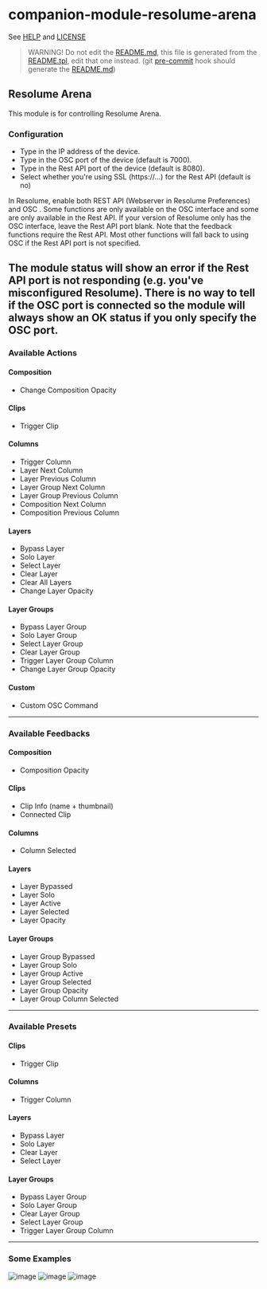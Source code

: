 # companion-module-resolume-arena

See [HELP](companion/HELP.md) and [LICENSE](LICENSE)

> WARNING! Do not edit the [README.md](README.md), this file is generated from the [README.tpl](README.tpl), edit that one instead. (git [pre-commit](./.h) hook should generate the [README.md](README.md))

## Resolume Arena
This module is for controlling Resolume Arena.

### Configuration
* Type in the IP address of the device.
* Type in the OSC port of the device (default is 7000).
* Type in the Rest API port of the device (default is 8080).
* Select whether you're using SSL (https://...) for the Rest API (default is no)

In Resolume, enable both REST API (Webserver in Resolume Preferences) and OSC .
Some functions are only available
on the OSC interface and some are only available in the Rest API. If your version
of Resolume only has the OSC interface, leave the Rest API port blank. Note that
the feedback functions require the Rest API. Most other functions will fall back 
to using OSC if the Rest API port is not specified.

The module status will show an error if the Rest API port is not responding (e.g.
you've misconfigured Resolume). There is no way to tell if the OSC port is connected
so the module will always show an OK status if you only specify the OSC port.
---
### Available Actions

#### Composition
* Change Composition Opacity

#### Clips
* Trigger Clip

#### Columns
* Trigger Column
* Layer Next Column
* Layer Previous Column
* Layer Group Next Column
* Layer Group Previous Column
* Composition Next Column
* Composition Previous Column

#### Layers 
* Bypass Layer
* Solo Layer
* Select Layer
* Clear Layer
* Clear All Layers
* Change Layer Opacity

#### Layer Groups
* Bypass Layer Group
* Solo Layer Group
* Select Layer Group
* Clear Layer Group
* Trigger Layer Group Column
* Change Layer Group Opacity

#### Custom
* Custom OSC Command
---

### Available Feedbacks

#### Composition
* Composition Opacity

#### Clips
* Clip Info (name + thumbnail)
* Connected Clip

#### Columns
* Column Selected

#### Layers 
* Layer Bypassed
* Layer Solo
* Layer Active
* Layer Selected
* Layer Opacity

#### Layer Groups
* Layer Group Bypassed
* Layer Group Solo
* Layer Group Active
* Layer Group Selected
* Layer Group Opacity
* Layer Group Column Selected
---

### Available Presets

#### Clips
* Trigger Clip

#### Columns
* Trigger Column

#### Layers 
* Bypass Layer
* Solo Layer
* Clear Layer
* Select Layer

#### Layer Groups
* Bypass Layer Group
* Solo Layer Group
* Clear Layer Group
* Select Layer Group
* Trigger Layer Group Column

---
### Some Examples

![image](https://github.com/bitfocus/companion-module-resolume-arena/assets/10220112/a3cbebd2-d4c8-4bcc-a139-ae3c41d7cee0)
![image](https://github.com/bitfocus/companion-module-resolume-arena/assets/10220112/7e43e648-1816-43d2-ad3c-3a5ac43f8c57)
![image](https://github.com/bitfocus/companion-module-resolume-arena/assets/10220112/575fecb8-2d26-4a46-ac35-d26cd272d3dc)
